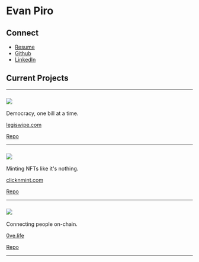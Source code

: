 # Evan Piro

## Connect
- [Resume](https://bafkreicnvxeblidmud4r3mgi6ittmywo576dauzq3ohcmurjpmi6ams7ju.ipfs.nftstorage.link/)
- [Github](https://github.com/EvanPiro)
- [LinkedIn](https://www.linkedin.com/in/evan-piro-7688a8192/)

## Current Projects

---

### [![](/legiswipe-logo.svg)](https://legiswipe.com/)

Democracy, one bill at a time.

[legiswipe.com](https://legiswipe.com/)

[Repo](https://github.com/EvanPiro/legiswipe-web)



---

### [![](/clicknmint-logo.svg)](https://clicknmint.com/)

Minting NFTs like it's nothing.

[clicknmint.com](https://clicknmint.com/)

[Repo](https://github.com/EvanPiro/clicknmint.com)

---

### [![](/0ve-logo.svg)](https://0ve.life/)

Connecting people on-chain.

[0ve.life](https://0ve.life/)

[Repo](https://github.com/Evan-Piro-LLC/0ve)

---






